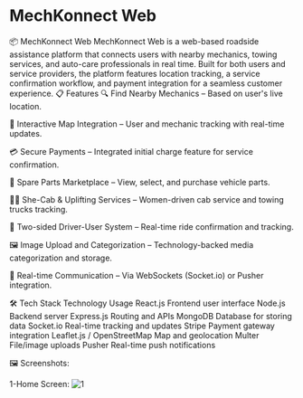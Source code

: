 # MechKonnect Web
 📦 MechKonnect Web
MechKonnect Web is a web-based roadside assistance platform that connects users with nearby mechanics, towing services, and auto-care professionals in real time. Built for both users and service providers, the platform features location tracking, a service confirmation workflow, and payment integration for a seamless customer experience.
📋 Features
🔍 Find Nearby Mechanics – Based on user's live location.

📍 Interactive Map Integration – User and mechanic tracking with real-time updates.

💳 Secure Payments – Integrated initial charge feature for service confirmation.

🚗 Spare Parts Marketplace – View, select, and purchase vehicle parts.

👩‍🔧 She-Cab & Uplifting Services – Women-driven cab service and towing trucks tracking.

🔁 Two-sided Driver-User System – Real-time ride confirmation and tracking.

🖼️ Image Upload and Categorization – Technology-backed media categorization and storage.

🔔 Real-time Communication – Via WebSockets (Socket.io) or Pusher integration.

🛠️ Tech Stack
Technology	Usage
React.js	Frontend user interface
Node.js	Backend server
Express.js	Routing and APIs
MongoDB	Database for storing data
Socket.io	Real-time tracking and updates
Stripe	Payment gateway integration
Leaflet.js / OpenStreetMap	Map and geolocation
Multer	File/image uploads
Pusher	Real-time push notifications

🖼️ Screenshots:

1-Home Screen:
![1](https://github.com/user-attachments/assets/8cc7b1be-f1d9-4261-bc89-5e5618cc0542)




